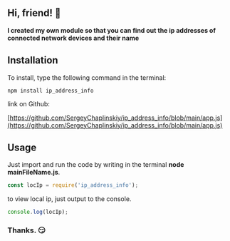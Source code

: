 ## Hi, friend! :wave:

**I created my own module so that you can find out the ip addresses of connected network devices and their name**

## Installation
To install, type the following command in the terminal:
```
npm install ip_address_info
```
link on Github:

[https://github.com/SergeyChaplinskiy/ip_address_info/blob/main/app.js](https://github.com/SergeyChaplinskiy/ip_address_info/blob/main/app.js)

## Usage
Just import and run the code by writing in the terminal **node mainFileName.js**.
```js
const locIp = require('ip_address_info');
```
to view local ip, just output to the console.

```js
console.log(locIp);
```
### Thanks. :smirk:
